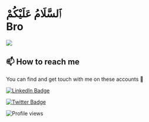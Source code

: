 <!-- Hi -->

<!-- ![](https://github-readme-stats.vercel.app/api?username=akroms&show_icons=true&count_private=true) -->

# ٱلسَّلَامُ عَلَيْكُمْ <br> Bro

![](https://readme-typing-svg.herokuapp.com?font=Montserrat&color=coral&lines=I'm+a+Frontend+Web+Developer;)

## 📫 How to reach me

You can find and get touch with me on these accounts 👀

[![LinkedIn Badge](https://img.shields.io/badge/Akrom-follow%20on%20linkedin-blue?style=for-the-badge&logo=linkedin)](https://www.linkedin.com/in/akrom-abdulvokhidov-4099881/)

[![Twitter Badge](https://img.shields.io/badge/Akrom-follow%20on%20twitter-blue?style=for-the-badge&logo=twitter)](https://twitter.com/mr__akrom)

![Profile views](https://gpvc.arturio.dev/akroms)
